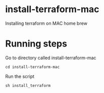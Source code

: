 # install-terraform-mac
Installing terraform on MAC home brew

# Running steps
Go to directory called install-terraform-mac

```cd install-terraform-mac```

Run the script

```sh install_terraform```
